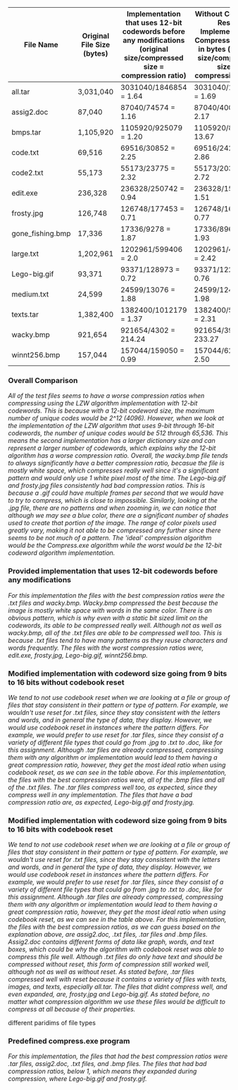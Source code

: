| File Name | Original File Size (bytes) | Implementation that uses 12-bit codewords before any modifications (original size/compressed size = compression ratio) | Without Codebook Reset Implementation Compression Ratio in bytes (original size/compressed size = compression ratio) | With Codebook Reset Implementation Compression Ratio in bytes (original size/compressed size = compression ratio) | Compress.exe Implementation Compression Ratio in bytes (original size/compressed size = compression ratio) |
|---|---|---|---|---|---|
| all.tar | 3,031,040 | 3031040/1846854 = 1.64 | 3031040/1792781 = 1.69 | 3031040/1178220 = 2.57 | 3031040/1179467 = 2.57 |
| assig2.doc | 87,040 | 87040/74574 = 1.16 | 87040/40039 = 2.17 | 87040/40039 = 2.17 | 87040/40040 = 2.17 |
| bmps.tar | 1,105,920 | 1105920/925079 = 1.20 | 1105920/80913 = 13.67 | 1105920/80913 = 13.67 | 1105920/80913 = 13.67 |
| code.txt | 69,516 | 69516/30852 = 2.25 | 69516/24290 = 2.86 | 69516/24290 = 2.86 | 69516/24291 = 2.86 |
| code2.txt | 55,173 | 55173/23775 = 2.32 | 55173/20318 = 2.72 | 55173/20318 = 2.72 | 55173/20319 = 2.71 |
| edit.exe | 236,328 | 236328/250742 = 0.94 | 236328/156409 = 1.51 | 236328/152230 = 1.55 | 236328/151111 = 1.56 |
| frosty.jpg | 126,748 | 126748/177453 = 0.71 | 126748/163789 = 0.77 | 126748/171169 = 0.74 | 126748/ stays the same = 1 |
| gone_fishing.bmp | 17,336 | 17336/9278 = 1.87 | 17336/8962 = 1.93 | 17336/8962 = 1.93 | 17336/8964 = 1.93 |
| large.txt | 1,202,961 | 1202961/599406 = 2.0 | 1202961/497971 = 2.42 | 1202961/523714 = 2.30 | 1202961/519465 = 2.32 |
| Lego-big.gif | 93,371 | 93371/128973 = 0.72 | 93371/122493 = 0.76 | 93371/122493 = 0.76 | 93371/stays the same = 1 |
| medium.txt | 24,599 | 24599/13076 = 1.88 | 24599/12439 = 1.98 | 24599/12439 = 1.98 | 24599/12440 = 1.98 |
| texts.tar | 1,382,400 | 1382400/1012179 = 1.37 | 1382400/597847 = 2.31 | 1382400/590558 = 2.34 | 1382400/589697 = 2.34 |
| wacky.bmp | 921,654 | 921654/4302 = 214.24 | 921654/3951 = 233.27 | 921654/3951 = 233.27 | 921654/3952 = 233.21 |
| winnt256.bmp | 157,044 | 157044/159050 = 0.99 | 157044/62931 = 2.50 | 157044/62931 = 2.50 | 157044/62931 = 2.50 |



### **Overall Comparison**
_All of the test files seems to have a worse compression ratios when compressing using the LZW algorithm implementation with 12-bit codewords. This is because with a 12-bit codeword size, the maximum number of unique codes would be 2^12 (4096). However, when we look at the implementation of the LZW algorithm that uses 9-bit through 16-bit codewords, the number of unique codes would be 512 through 65,536. This means the second implementation has a larger dictionary size and can represent a larger number of codewords, which explains why the 12-bit algorithm has a worse compression ratio.
Overall, the wacky.bmp file tends to always significantly have a better compression ratio, becasue the file is mostly white space, which compresses really well since it's a significant pattern and would only use 1 white pixel most of the time. The Lego-big.gif and frosty.jpg files consistently had bad compression ratios. This is because a .gif could have multiple frames per second that we would have to try to compress, which is close to impossible. Similarly, looking at the .jpg file, there are no patterns and when zooming in, we can notice that although we may see a blue color, there are a significant number of shades used to create that portion of the image. The range of color pixels used greatly vary, making it not able to be compressed any further since there seems to be not much of a pattern. 
The 'ideal' compression algorithm would be the Compress.exe algorithm while the worst would be the 12-bit codeword algorithm implementation._



### **Provided implementation that uses 12-bit codewords before any modifications**
_For this implementation the files with the best compression ratios were the .txt files and wacky.bmp. Wacky.bmp compressed the best because the image is mostly white space with words in the same color. There is an obvious pattern, which is why even with a static bit sized limit on the codewords, its able to be compressed really well. Although not as well as wacky.bmp, all of the .txt files are able to be compressed well too. This is because .txt files tend to have many patterns as they reuse characters and words frequently. The files with the worst compression ratios were, edit.exe, frosty.jpg, Lego-big.gif, winnt256.bmp._ 




### **Modified implementation with codeword size going from 9 bits to 16 bits without codebook reset**
_We tend to not use codebook reset when we are looking at a file or group of files that stay consistent in their pattern or type of pattern. For example, we wouldn't use reset for .txt files, since they stay consistent with the letters and words, and in general the type of data, they display. However, we would use codebook reset in instances where the pattern differs. For example, we would prefer to use reset for .tar files, since they consist of a variety of different file types that could go from .jpg to .txt to .doc, like for this assignment. Although .tar files are already compressed, compressing them with any algorithm or implementation would lead to them having a great compression ratio, however, they get the most ideal ratio when using codebook reset, as we can see in the table above.
For this implementation, the files with the best compression ratios were, all of the .bmp files and all of the .txt files. The .tar files compress well too, as expected, since they compress well in any implementation. The files that have a bad compression ratio are, as expected, Lego-big.gif and frosty.jpg._




### **Modified implementation with codeword size going from 9 bits to 16 bits with codebook reset**
_We tend to not use codebook reset when we are looking at a file or group of files that stay consistent in their pattern or type of pattern. For example, we wouldn't use reset for .txt files, since they stay consistent with the letters and words, and in general the type of data, they display. However, we would use codebook reset in instances where the pattern differs. For example, we would prefer to use reset for .tar files, since they consist of a variety of different file types that could go from .jpg to .txt to .doc, like for this assignment. Although .tar files are already compressed, compressing them with any algorithm or implementation would lead to them having a great compression ratio, however, they get the most ideal ratio when using codebook reset, as we can see in the table above.
For this implementation, the files with the best compression ratios, as we can guess based on the explanation above, are assig2.doc, .txt files, .tar files and .bmp files. Assig2.doc contains different forms of data like graph, words, and text boxes, which could be why the algorithm with codebook reset was able to compress this file well. Although .txt files do only have text and should be compressed without reset, this form of compression still worked well, although not as well as without reset. As stated before, .tar files compressed well with reset because it contains a variety of files with texts, images, and texts, especially all.tar. The files that didnt compress well, and even expanded, are, frosty.jpg and Lego-big.gif. As stated before, no matter what compression algorithm we use these files would be difficult to compress at all because of their properties._


different paridims of file types 

### **Predefined compress.exe program**
_For this implementation, the files that had the best compression ratios were .tar files, assig2.doc, .txt files, and .bmp files. The files that had bad compression ratios, below 1, which means they expanded during compression, where Lego-big.gif and frosty.gif._
